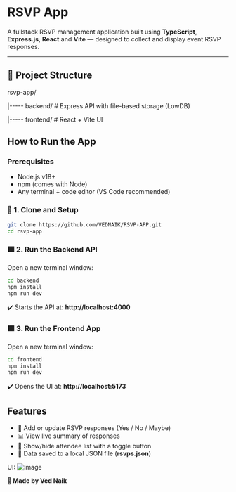 # RSVP App

A fullstack RSVP management application built using **TypeScript**, **Express.js**, **React** and **Vite** — designed to collect and display event RSVP responses.

---

## 📁 Project Structure

rsvp-app/

|----- backend/        # Express API with file-based storage (LowDB)

|----- frontend/        # React + Vite UI

## How to Run the App

### Prerequisites

- Node.js v18+
- npm (comes with Node)
- Any terminal + code editor (VS Code recommended)

### 🔧 1. Clone and Setup

```bash
git clone https://github.com/VEDNAIK/RSVP-APP.git
cd rsvp-app
```

### **🟦 2. Run the Backend API**

Open a new terminal window:

```bash
cd backend
npm install
npm run dev
```

✔️ Starts the API at: **http://localhost:4000**

### **🟩 3. Run the Frontend App**

Open a new terminal window:

```bash
cd frontend
npm install
npm run dev
```

✔️ Opens the UI at: **http://localhost:5173**

## **Features**

* 🎯 Add or update RSVP responses (Yes / No / Maybe)
* 📊 View live summary of responses
* 👀 Show/hide attendee list with a toggle button
* 💾 Data saved to a local JSON file (**rsvps.json**)

UI:
![image](https://github.com/user-attachments/assets/a81d50d3-c3a3-4361-a5ad-2fbe3d837104)



**🙌 Made by Ved Naik**

